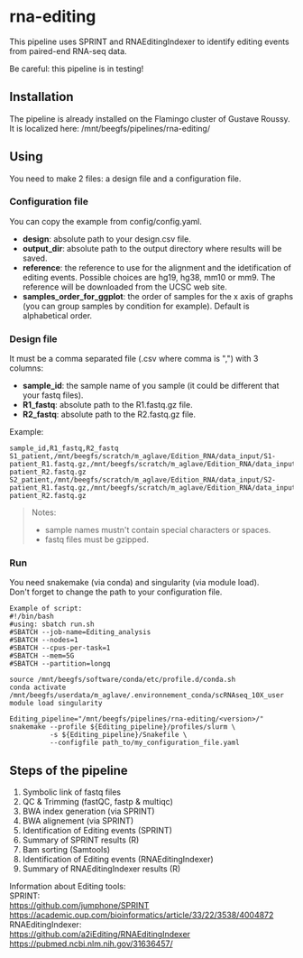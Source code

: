 # rna-editing
This pipeline uses SPRINT and RNAEditingIndexer to identify editing events from paired-end RNA-seq data.

Be careful: this pipeline is in testing!

## Installation
The pipeline is already installed on the Flamingo cluster of Gustave Roussy.  
It is localized here: /mnt/beegfs/pipelines/rna-editing/<version>

## Using
You need to make 2 files: a design file and a configuration file.   
### Configuration file
You can copy the example from config/config.yaml.
- **design**: absolute path to your design.csv file.
- **output_dir**: absolute path to the output directory where results will be saved.
- **reference**: the reference to use for the alignment and the idetification of editing events. Possible choices are hg19, hg38, mm10 or mm9. The reference will be downloaded from the UCSC web site.
- **samples_order_for_ggplot**: the order of samples for the x axis of graphs (you can group samples by condition for example). Default is alphabetical order.

### Design file
It must be a comma separated file (.csv where comma is ",") with 3 columns:
- **sample_id**: the sample name of you sample (it could be different that your fastq files).
- **R1_fastq**: absolute path to the R1.fastq.gz file.
- **R2_fastq**: absolute path to the R2.fastq.gz file.

Example:
```
sample_id,R1_fastq,R2_fastq
S1_patient,/mnt/beegfs/scratch/m_aglave/Edition_RNA/data_input/S1-patient_R1.fastq.gz,/mnt/beegfs/scratch/m_aglave/Edition_RNA/data_input/S1-patient_R2.fastq.gz
S2_patient,/mnt/beegfs/scratch/m_aglave/Edition_RNA/data_input/S2-patient_R1.fastq.gz,/mnt/beegfs/scratch/m_aglave/Edition_RNA/data_input/S2-patient_R2.fastq.gz
```
> Notes:
> - sample names mustn't contain special characters or spaces.
> - fastq files must be gzipped.

### Run
You need snakemake (via conda) and singularity (via module load).  
Don't forget to change the path to your configuration file.
```
Example of script:
#!/bin/bash
#using: sbatch run.sh
#SBATCH --job-name=Editing_analysis
#SBATCH --nodes=1
#SBATCH --cpus-per-task=1
#SBATCH --mem=5G
#SBATCH --partition=longq

source /mnt/beegfs/software/conda/etc/profile.d/conda.sh
conda activate /mnt/beegfs/userdata/m_aglave/.environnement_conda/scRNAseq_10X_user
module load singularity

Editing_pipeline="/mnt/beegfs/pipelines/rna-editing/<version>/"
snakemake --profile ${Editing_pipeline}/profiles/slurm \
          -s ${Editing_pipeline}/Snakefile \
          --configfile path_to/my_configuration_file.yaml
```

## Steps of the pipeline
1. Symbolic link of fastq files
2. QC & Trimming (fastQC, fastp & multiqc)
3. BWA index generation (via SPRINT)
3. BWA alignement (via SPRINT)
4. Identification of Editing events (SPRINT)
5. Summary of SPRINT results (R)
6. Bam sorting (Samtools)
7. Identification of Editing events (RNAEditingIndexer)
8. Summary of RNAEditingIndexer results (R)

Information about Editing tools:  
SPRINT:  
https://github.com/jumphone/SPRINT  
https://academic.oup.com/bioinformatics/article/33/22/3538/4004872  
RNAEditingIndexer:  
https://github.com/a2iEditing/RNAEditingIndexer  
https://pubmed.ncbi.nlm.nih.gov/31636457/  

